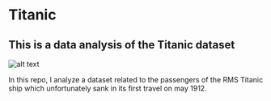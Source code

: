 # Titanic
## This is a data analysis of the Titanic dataset 


![alt text](https://www.google.com/search?q=when+titanic+sank&rlz=1C5CHFA_enCA987CA988&sxsrf=APq-WBsOPuQQ2NPj9Cl7ZDZbdeJmOjh-ew:1647034037647&tbm=isch&source=iu&ictx=1&vet=1&fir=Mr9yd2MIjVqvmM%252CVR-PmNcBXAdQgM%252C%252Fm%252F06l72&usg=AI4_-kS9_9cPjNIR-oo8gzyH9iqCU1YyTw&sa=X&ved=2ahUKEwjLp_z1_772AhV1FjQIHby_CE8Q_B16BAgzEAE&biw=1728&bih=944&dpr=2#imgrc=1KIVDDXbrppb7M)
 
In this repo, I analyze a dataset related to the passengers of the RMS Titanic ship which unfortunately sank in its first travel on may 1912.


























